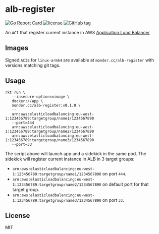 # alb-register

[![Go Report Card](https://goreportcard.com/badge/github.com/monder/alb-register)](https://goreportcard.com/report/github.com/monder/alb-register)
[![license](https://img.shields.io/github/license/monder/alb-register.svg?maxAge=2592000&style=flat-square)]()
[![GitHub tag](https://img.shields.io/github/tag/monder/alb-register.svg?style=flat-square)]()

An `ACI` that register current instance in AWS [Application Load Balancer](https://aws.amazon.com/elasticloadbalancing/applicationloadbalancer/)

## Images
Signed `ACI`s for `linux-arm64` are available at `monder.cc/alb-register` with versions matching git tags.

## Usage

```
rkt run \
   --insecure-options=image \
   docker://app \
   monder.cc/alb-register:v0.1.0 \
   --
   arn:aws:elasticloadbalancing:eu-west-1:123456789:targetgroup/name1/1234567890
   --port=444
   arn:aws:elasticloadbalancing:eu-west-1:123456789:targetgroup/name2/1234567890
   arn:aws:elasticloadbalancing:eu-west-1:123456789:targetgroup/name3/1234567890
   --port=33
```

The script above will launch app and a sidekick in the same pod.
The sidekick will register current instance in ALB in 3 target groups:

- `arn:aws:elasticloadbalancing:eu-west-1:123456789:targetgroup/name1/1234567890` on port `444`.
- `arn:aws:elasticloadbalancing:eu-west-1:123456789:targetgroup/name2/1234567890` on default port for that target group.
- `arn:aws:elasticloadbalancing:eu-west-1:123456789:targetgroup/name3/1234567890` on port `33`.

## License
MIT    
